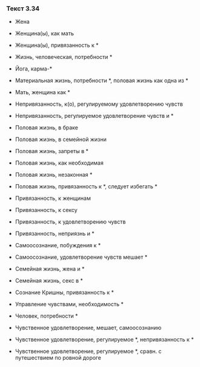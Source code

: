 ### Текст 3.34

- Жена

- Женщина(ы), как мать

- Женщина(ы), привязанность к *

- Жизнь, человеческая, потребности *

- Йога, карма-*

- Материальная жизнь, потребности *, половая жизнь как одна из *

- Мать, женщина как *

- Непривязанность, к(о), регулируемому удовлетворению чувств

- Непривязанность, регулируемое удовлетворение чувств и *

- Половая жизнь, в браке

- Половая жизнь, в семейной жизни

- Половая жизнь, запреты в *

- Половая жизнь, как необходимая

- Половая жизнь, незаконная *

- Половая жизнь, привязанность к *, следует избегать *

- Привязанность, к женщинам

- Привязанность, к сексу

- Привязанность, к удовлетворению чувств

- Привязанность, неприязнь и *

- Самоосознание, побуждения к *

- Самоосознание, удовлетворение чувств мешает *

- Семейная жизнь, жена и *

- Семейная жизнь, секс в *

- Сознание Кришны, привязанность к *

- Управление чувствами, необходимость *

- Человек, потребности *

- Чувственное удовлетворение, мешает, самоосознанию

- Чувственное удовлетворение, регулируемое *, непривязанность к *

- Чувственное удовлетворение, регулируемое *, сравн. с путешествием по ровной дороге
	
